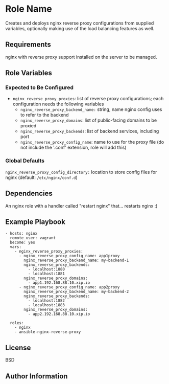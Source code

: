 Role Name
=========

Creates and deploys nginx reverse proxy configurations from supplied variables, optionally making use of the load balancing features as well.

Requirements
------------

nginx with reverse proxy support installed on the server to be managed.

Role Variables
--------------

### Expected to Be Configured

* `nginx_reverse_proxy_proxies`:  list of reverse proxy configurations; each configuration needs the following variables
  * `nginx_reverse_proxy_backend_name:` string, name nginx config uses to refer to the backend
  * `nginx_reverse_proxy_domains`: list of public-facing domains to be proxied
  * `nginx_reverse_proxy_backends`: list of backend services, including port
  * `nginx_reverse_proxy_config_name`: name to use for the proxy file (do not include the '.conf' extension, role will add this)

### Global Defaults

`nginx_reverse_proxy_config_directory:` location to store config files for nginx (default: `/etc/nginx/conf.d`)

Dependencies
------------

An nginx role with a handler called "restart nginx" that... restarts nginx :)

Example Playbook
----------------

```
- hosts: nginx
  remote_user: vagrant
  become: yes
  vars:
    - nginx_reverse_proxy_proxies:
      - nginx_reverse_proxy_config_name: app1proxy
        nginx_reverse_proxy_backend_name: my-backend-1
        nginx_reverse_proxy_backends:
          - localhost:1880
          - localhost:1881
        nginx_reverse_proxy_domains:
          - app1.192.168.88.10.xip.io
      - nginx_reverse_proxy_config_name: app2proxy
        nginx_reverse_proxy_backend_name: my-backend-2
        nginx_reverse_proxy_backends:
          - localhost:1882
          - localhost:1883
        nginx_reverse_proxy_domains:
          - app2.192.168.88.10.xip.io          

  roles:
    - nginx
    - ansible-nginx-reverse-proxy
```    

License
-------

BSD

Author Information
------------------
